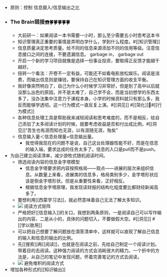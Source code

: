 - 原则：控制 信息摄入/信息输出之比
- ### The Brain链接[☎️](brain://api.thebrain.com/g7PXu0IyM0ucARb24SvxiA/-sTjddVtB0ihN2zQPZpNDg/%E9%87%8F%E5%87%BA%E4%B8%BA%E5%85%A5)🍀🍀🍀🍀🍀
    - 大前研一：如果阅读一本书需要一小时，那么至少需要五小时思考这本书
    - 知识管理真正重要的事情是弄明白学什么，学到什么程度。#[[知识管理]] 
    - 信息质量决定思考质量。给不同的信息来源添加不同的信用等级。注意信息接口之间的连接，不要遗漏信息。 garbage in， garbage out
    - 开启一个新的学习项目就像是选择一份事业投资，要取得正反馈才能越干越好。
    - 扭转一个看法：开卷不一定有益，可能还不如看电影放松娱乐。阅读是消费，而输出信息则是赚钱，要保持自己在知识管理方面的收支平衡。
    - 我好像突然明白了，自己为什么小时候学习非常好，但是到了高中以后就没那么出色的原因，并不是太难了，自己学不会，而是当初想学的东西太多了，没办法集中注意力于课程本身。小学的时候资料就只有那么多，我反而能够学透彻。这一行为模式一直反复上演。#[[洞见]] #[[简化]]#[[行为模式]]
    - 各种信息处理工具是帮助我来减轻阅读和思考难度的，而不是相反，给自己添加了太多阅读计划的时候，就要考虑收益是否和付出成比例。#[[洞见]]“吾生也有涯而知也无涯，以有涯随无涯，殆矣”
    - 信息输入量＜信息处理量+信息输出量。
        - 我觉得我现在的问题不是说，自己这台处理器性能不好，而是在信息的输入端，要求达成的任务太多了。信息的入口是pull而不是push。
- 为自己建立阅读清单，减少游牧式随机阅读时间。
    - 筛选阅读内容的信息金字塔模型
        - 信息金字塔要求把内容按照格局——观点——进展的层次来组织信息。从数量上来看，进展类的信息多，格局类别多少，金字塔形状应该是倒金字塔形状。但是从重要性来看，正好相反。
        - 根据信息金字塔原理，我发现读财报的结构化程度要比都财经新闻高多了。
    - 要想利用[[西蒙学习法]]，就必然意味着自己无法了解太多知识。
    - ![](https://firebasestorage.googleapis.com/v0/b/firescript-577a2.appspot.com/o/imgs%2Fapp%2Fxinyiheng%2FwS-taQwUzh.png?alt=media&token=4573a416-ad14-4151-a5a5-e4aa8c3b7465) 阅读方式矩阵
    - 严格把好[[信息输入]]的关口，我想到两条原则，一是阅读自己可以写作输出的内容，二是从小的，具体的问题切入，不要做假大空。#[[洞见]] #[[学以致用]]
    - 可以把自己想要了解问题放在滴答清单中，这样就可以直观了解自己信息的输入和信息的输出的比例。
    - 先[[搜索]]再[[阅读]]，也就是在阅读之前，先给自己制定一个阅读计划。带着目的去阅读。这种强力阅读的方式会消耗很大的精力。一个折中的方法是，从自己的笔记中发现问题，怀着完善笔记的方式去阅读。
    - ![](https://firebasestorage.googleapis.com/v0/b/firescript-577a2.appspot.com/o/imgs%2Fapp%2Fxinyiheng%2F2yIL_gcLzx.png?alt=media&token=65d6a414-5000-41ee-9ac4-df8fec061dfd) 避免堆积的阅读方式
- 增加各种形式的[[知识输出]]
